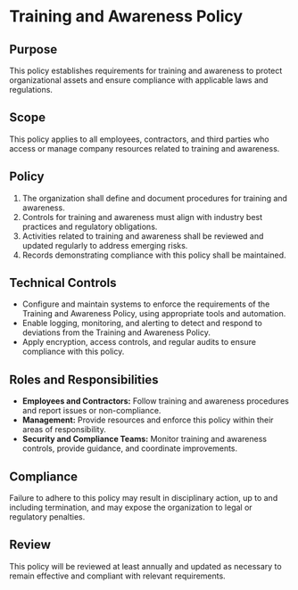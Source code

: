 # Training and Awareness Policy

## Purpose
This policy establishes requirements for training and awareness to protect organizational assets and ensure compliance with applicable laws and regulations.

## Scope
This policy applies to all employees, contractors, and third parties who access or manage company resources related to training and awareness.

## Policy
1. The organization shall define and document procedures for training and awareness.
2. Controls for training and awareness must align with industry best practices and regulatory obligations.
3. Activities related to training and awareness shall be reviewed and updated regularly to address emerging risks.
4. Records demonstrating compliance with this policy shall be maintained.

## Technical Controls
- Configure and maintain systems to enforce the requirements of the Training and Awareness Policy, using appropriate tools and automation.
- Enable logging, monitoring, and alerting to detect and respond to deviations from the Training and Awareness Policy.
- Apply encryption, access controls, and regular audits to ensure compliance with this policy.

## Roles and Responsibilities
- **Employees and Contractors:** Follow training and awareness procedures and report issues or non-compliance.
- **Management:** Provide resources and enforce this policy within their areas of responsibility.
- **Security and Compliance Teams:** Monitor training and awareness controls, provide guidance, and coordinate improvements.

## Compliance
Failure to adhere to this policy may result in disciplinary action, up to and including termination, and may expose the organization to legal or regulatory penalties.

## Review
This policy will be reviewed at least annually and updated as necessary to remain effective and compliant with relevant requirements.
